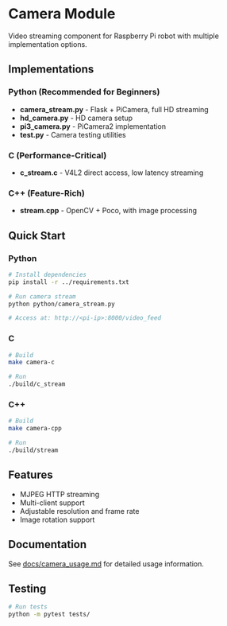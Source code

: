 # Camera Module

Video streaming component for Raspberry Pi robot with multiple implementation options.

## Implementations

### Python (Recommended for Beginners)

- **camera_stream.py** - Flask + PiCamera, full HD streaming
- **hd_camera.py** - HD camera setup
- **pi3_camera.py** - PiCamera2 implementation
- **test.py** - Camera testing utilities

### C (Performance-Critical)

- **c_stream.c** - V4L2 direct access, low latency streaming

### C++ (Feature-Rich)

- **stream.cpp** - OpenCV + Poco, with image processing

## Quick Start

### Python
```bash
# Install dependencies
pip install -r ../requirements.txt

# Run camera stream
python python/camera_stream.py

# Access at: http://<pi-ip>:8000/video_feed
```

### C
```bash
# Build
make camera-c

# Run
./build/c_stream
```

### C++
```bash
# Build
make camera-cpp

# Run
./build/stream
```

## Features

- MJPEG HTTP streaming
- Multi-client support
- Adjustable resolution and frame rate
- Image rotation support

## Documentation

See [docs/camera_usage.md](../docs/camera_usage.md) for detailed usage information.

## Testing

```bash
# Run tests
python -m pytest tests/
```
